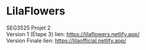 # LilaFlowers <br>
SEG3525 Projet 2 <br>
Version 1 (Étape 3) lien: https://lilaflowers.netlify.app/<br>
Version Finale lien: https://lilaofficial.netlify.app/

